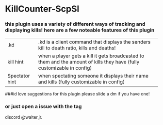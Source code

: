 # KillCounter-ScpSl
### this plugin uses a variety of different ways of tracking and displaying kills!  here are a few noteable features of this plugin

| |  |
| --- | --- |
| .kd | .kd is a client command that displays the senders kill to death ratio, kills and deaths! |
| kill hint | when a player gets a kill it gets broadcasted to them and the amount of kills they have (fully customizable in config) |
| Spectator hint | when spectating someone it displays their name and kills (fully customizable in config) |

###id love suggestions for this plugin please slide a dm if you have one!
### or just open a issue with the tag
discord @walter.jr.
